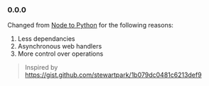 ### 0.0.0
Changed from [Node to Python](https://github.com/asyncy/platform-git-server/commit/c1b759155dd3e7536e036037301bafcd905534ec) for the following reasons:

1. Less dependancies
1. Asynchronous web handlers
1. More control over operations

> Inspired by https://gist.github.com/stewartpark/1b079dc0481c6213def9
